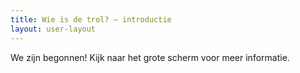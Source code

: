 ```yaml
---
title: Wie is de trol? — introductie
layout: user-layout
---
```


We zijn begonnen! Kijk naar het grote scherm voor meer informatie.
